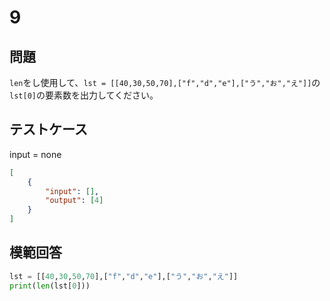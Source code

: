 # 9
## 問題

`len`をし使用して、`lst = [[40,30,50,70],["f","d","e"],["う","お","え"]]`の`lst[0]`の要素数を出力してください。

## テストケース
input = none
```json
[
	{
		"input": [],
		"output": [4]
	}
]
```

## 模範回答
```python
lst = [[40,30,50,70],["f","d","e"],["う","お","え"]]
print(len(lst[0]))
```